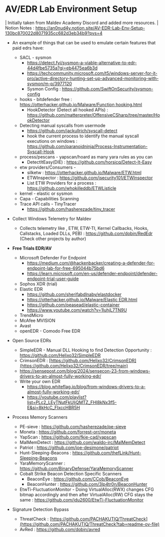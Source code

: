 # AV/EDR Lab Environment Setup
| Initially taken from Maldev Academy Discord and added more resources.
| Notion Notes : https://an0nud4y.notion.site/AV-EDR-Lab-Env-Setup-130bc870022d8071935cc682d3eb34b9?pvs=4


- An example of things that can be used to emulate certain features that paid edrs have:
    - SACL - sysmon
        - https://detect.fyi/sysmon-a-viable-alternative-to-edr-44d4fbe5735a?gi=eb4475ea6b3d
        - https://techcommunity.microsoft.com/t5/windows-server-for-it-pro/active-directory-hunting-set-up-advanced-monitoring-with-sysmon/m-p/3977120
        - Sysmon Config : https://github.com/SwiftOnSecurity/sysmon-config
    - hooks - bitdefender free : [https://otterhacker.github.io/Malware/Function hooking.html](https://otterhacker.github.io/Malware/Function%20hooking.html)
        - HookDetector (Detect all hooked APIs) : https://github.com/matterpreter/OffensiveCSharp/tree/master/HookDetector
    - Detecting manual syscalls from usermode
        - https://github.com/jackullrich/syscall-detect
        - hook the current process to identify the manual syscall executions on windows : https://github.com/paranoidninja/Process-Instrumentation-Syscall-Hook
    - process/pescans - yapscan/hoard as many yara rules as you can
        - DetectItEasy(DIE) :  https://github.com/horsicq/Detect-It-Easy
    - etw  providers/Consumers -
        - silketw : https://otterhacker.github.io/Malware/ETW.html
        - ETWInspector : https://github.com/jsecurity101/ETWInspector
        - List ETW Providers for a process : https://github.com/whokilleddb/ETWListicle
    - kernel - elastic or sysmon
    - Capa - Capabilities Scanning
    - Trace API calls - TinyTracer
        - https://github.com/hasherezade/tiny_tracer
- Collect Windows Telemetry for Maldev
    - Collects telemetry like , ETW, ETW-TI, Kernel Callbacks, Hooks, Callstacks, Loaded DLLs, PEB) : https://github.com/dobin/RedEdr (Check other projects by author)
- **Free Trials EDR/AV**
    - Microsoft Defender For Endpoint
        - https://medium.com/@hackenbacker/creating-a-defender-for-endpoint-lab-for-free-695044b75bd6
        - https://learn.microsoft.com/en-us/defender-endpoint/defender-endpoint-trial-user-guide
    - Sophos XDR (trial)
    - Elastic EDR
        - https://github.com/sherifabdlnaby/elastdocker
        - [https://otterhacker.github.io/Malware/Elastic EDR.html](https://otterhacker.github.io/Malware/Elastic%20EDR.html)
        - https://github.com/peasead/elastic-container
        - https://www.youtube.com/watch?v=1luhjL7TN9U
    - TrendMicro
    - McAfee MVISION
    - Avast
    - openEDR - Comodo Free EDR
- Open Source EDRs
    - SimpleEDR - Manual DLL Hooking to find Detection Opportunity : https://github.com/Helixo32/SimpleEDR
    - CrimsonEDR : [https://github.com/Helixo32/CrimsonEDR](https://github.com/Helixo32/CrimsonEDR/tree/main)
    - https://sensepost.com/blog/2024/sensecon-23-from-windows-drivers-to-an-almost-fully-working-edr/
    - Write your own EDR
        - https://blog.whiteflag.io/blog/from-windows-drivers-to-a-almost-fully-working-edr/
        - https://youtube.com/playlist?list=PLc2_LEyTNutFkUliQMTZ_FHl8kNx3f5-E&si=8kHcC_FIxccHBR5H

- Process Memory Scanners
    - PE-sieve : https://github.com/hasherezade/pe-sieve
    - Moneta : https://github.com/forrest-orr/moneta
    - YapScan : https://github.com/fkie-cad/yapscan
    - MalMemDetect : https://github.com/waldo-irc/MalMemDetect
    - Patriot : https://github.com/joe-desimone/patriot
    - Hunt-Sleeping-Beacons : https://github.com/thefLink/Hunt-Sleeping-Beacons
    - YaraMemoryScanner : https://github.com/BinaryDefense/YaraMemoryScanner
    - Cobalt Strike Beacon Detection Specific Scanners
        - BeaconEye : https://github.com/CCob/BeaconEye
        - BeaconHunter : https://github.com/3lp4tr0n/BeaconHunter
    - EtwTi-FluctuationMonitor - Doing VirtualAlloc(RWX) changes CFG bitmap accordingly and then after VirtualAlloc(RW) CFG stays the same :  https://github.com/jdu2600/EtwTi-FluctuationMonitor

- Signature Detection Bypass
    - ThreatCheck : [https://github.com/PACHAKUTlQ/ThreatCheck](https://github.com/PACHAKUTlQ/ThreatCheck?tab=readme-ov-file)
    - AvRed : https://github.com/dobin/avred
